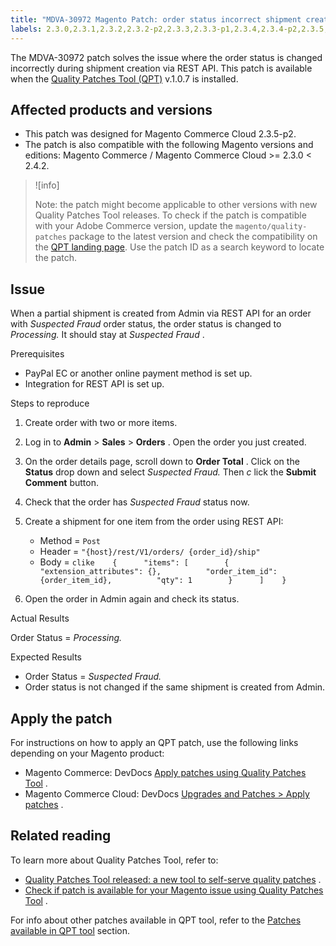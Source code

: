 ```yaml
---
title: "MDVA-30972 Magento Patch: order status incorrect shipment created via REST API"
labels: 2.3.0,2.3.1,2.3.2,2.3.2-p2,2.3.3,2.3.3-p1,2.3.4,2.3.4-p2,2.3.5,2.3.5-p1,2.3.5-p2,2.3.6,2.4.0,2.4.0-p1,2.4.1,QPT 1.0.7,QPT patches,Magento Commerce,Magento Commerce Cloud,order,security,shipping,support tools
---
```


The MDVA-30972 patch solves the issue where the order status is changed incorrectly during shipment creation via REST API. This patch is available when the [Quality Patches Tool (QPT)](https://support.magento.com/hc/en-us/articles/360047139492) v.1.0.7 is installed.

## Affected products and versions

* This patch was designed for Magento Commerce Cloud 2.3.5-p2.
* The patch is also compatible with the following Magento versions and editions: Magento Commerce / Magento Commerce Cloud >= 2.3.0 < 2.4.2.

>![info]
>
 >Note: the patch might become applicable to other versions with new Quality Patches Tool releases. To check if the patch is compatible with your Adobe Commerce version, update the `magento/quality-patches` package to the latest version and check the compatibility on the [QPT landing page](https://devdocs.magento.com/quality-patches/tool.html#patch-grid). Use the patch ID as a search keyword to locate the patch.

## Issue

When a partial shipment is created from Admin via REST API for an order with *Suspected Fraud* order status, the order status is changed to *Processing.* It should stay at *Suspected Fraud* .

 <span class="wysiwyg-underline">Prerequisites</span> 

* PayPal EC or another online payment method is set up.
* Integration for REST API is set up.

 <span class="wysiwyg-underline">Steps to reproduce</span> 

1. Create order with two or more items.
1. Log in to **Admin** > **Sales** > **Orders** . Open the order you just created.
1. On the order details page, scroll down to **Order Total** . Click on the **Status** drop down and select *Suspected Fraud.* Then *c* lick the **Submit Comment** button.
1. Check that the order has *Suspected Fraud* status now.
1. Create a shipment for one item from the order using REST API:

    * Method = `Post` 
    * Header = `"{host}/rest/V1/orders/ {order_id}/ship"` 
    * Body =    ```clike    {      "items": [        {          "extension_attributes": {},          "order_item_id": {order_item_id},          "qty": 1        }      ]    }    ```    
1. Open the order in Admin again and check its status.

 <span class="wysiwyg-underline">Actual Results</span> 

Order Status = *Processing.* 

 <span class="wysiwyg-underline">Expected Results</span> 

* Order Status = *Suspected Fraud.* 
* Order status is not changed if the same shipment is created from Admin.

## Apply the patch

For instructions on how to apply an QPT patch, use the following links depending on your Magento product:

* Magento Commerce: DevDocs [Apply patches using Quality Patches Tool](https://devdocs.magento.com/guides/v2.4/comp-mgr/patching/mqp.html) .
* Magento Commerce Cloud: DevDocs [Upgrades and Patches > Apply patches](https://devdocs.magento.com/cloud/project/project-patch.html) .

## Related reading

To learn more about Quality Patches Tool, refer to:

* [Quality Patches Tool released: a new tool to self-serve quality patches](https://support.magento.com/hc/en-us/articles/360047139492) .
* [Check if patch is available for your Magento issue using Quality Patches Tool](https://support.magento.com/hc/en-us/articles/360047125252) .

For info about other patches available in QPT tool, refer to the [Patches available in QPT tool](https://support.magento.com/hc/en-us/sections/360010506631-Patches-available-in-QPT-tool-) section.